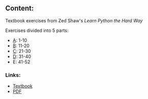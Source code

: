 ## Content:
Textbook exercises from Zed Shaw's *Learn Python the Hard Way*

Exercises divided into 5 parts:
* [A](https://github.com/adonovan7/PythonBasics/tree/master/Textbook/Exercises/PartA): 1-10
* [B](https://github.com/adonovan7/PythonBasics/tree/master/Textbook/Exercises/PartB): 11-20
* [C](https://github.com/adonovan7/PythonBasics/tree/master/Textbook/Exercises/PartC): 21-30
* [D](https://github.com/adonovan7/PythonBasics/tree/master/Textbook/Exercises/PartD): 31-40
* E: 41-52


### Links:
* [Textbook](https://learnpythonthehardway.org/book/)
* [PDF](http://files.meetup.com/18552511/Learn%20Python%20The%20Hard%20Way%203rd%20Edition%20V413HAV.pdf)
